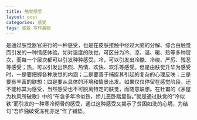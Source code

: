 ```yaml
---
title: 触觉感受
layout: post
categories: 感受
tags: 感受 写作基础
---
```


是通过肤觉器官进行的一种感受，也是在皮肤接触中经过大脑的分解、综合由触觉而引发的一种情感体验。如对温度的肤觉，可区分为冷、凉、温、暖、热等多种层次，而每一个层次都可以引发种种感受。冷，可以引发出冷酷、冷峻、严厉、残忍等感受；热，可以引发出热烈、热情、欢快、欢乐等感受。但是由肤觉升华为感受时，一是要把握各种肤觉的内涵；二是要善于捕捉其引起的复杂的心理反映；三是要有丰富的联想；四是要从具体的环境和情景出发。如果仅仅停留在感觉阶段，还不能称其为感受，当然感受也不可脱离特定的肤觉，而随意联想。在杜甫的《茅屋为秋风所破歌》中的“布衾多年冷似铁，娇儿恶卧踏里裂。”就是通过肤觉的“冷似铁”而引发的一种寒冷彻骨的感受，通过这种感受又揭示了贫困如洗的心境，为结句“吾庐独破受冻死亦足”作了铺垫。 